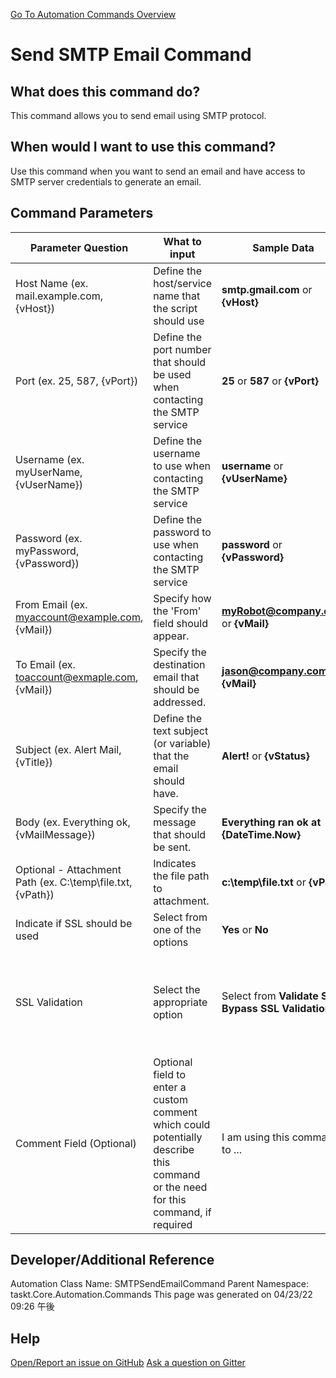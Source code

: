 <!--TITLE: Send SMTP Email Command -->
<!-- SUBTITLE: a command in the Misc Commands group. -->
[Go To Automation Commands Overview](/automation-commands.md)


# Send SMTP Email Command


## What does this command do?
This command allows you to send email using SMTP protocol.


## When would I want to use this command?
Use this command when you want to send an email and have access to SMTP server credentials to generate an email.


## Command Parameters
| Parameter Question   	| What to input  	|  Sample Data 	| Remarks  	|
| ---                    | ---               | ---           | ---       |
|Host Name (ex. mail.example.com, {vHost})|Define the host/service name that the script should use|**smtp.gmail.com** or **{vHost}**||
|Port (ex. 25, 587, {vPort})|Define the port number that should be used when contacting the SMTP service|**25** or **587** or **{vPort}**||
|Username (ex. myUserName, {vUserName})|Define the username to use when contacting the SMTP service|**username** or **{vUserName}**||
|Password (ex. myPassword, {vPassword})|Define the password to use when contacting the SMTP service|**password** or **{vPassword}**||
|From Email (ex. myaccount@example.com, {vMail})|Specify how the 'From' field should appear.|**myRobot@company.com** or **{vMail}**||
|To Email (ex. toaccount@exmaple.com, {vMail})|Specify the destination email that should be addressed.|**jason@company.com** or **{vMail}**||
|Subject (ex. Alert Mail, {vTitle})|Define the text subject (or variable) that the email should have.|**Alert!** or **{vStatus}**||
|Body (ex. Everything ok, {vMailMessage})|Specify the message that should be sent.|**Everything ran ok at {DateTime.Now}**||
|Optional - Attachment Path (ex. C:\temp\file.txt, {vPath})|Indicates the file path to attachment.|**c:\temp\file.txt** or **{vPath}**||
|Indicate if SSL should be used|Select from one of the options|**Yes** or **No**||
|SSL Validation|Select the appropriate option|Select from **Validate SSL**, **Bypass SSL Validation**|This field manages whether taskt will attempt to validate the SSL connection|
|Comment Field (Optional)|Optional field to enter a custom comment which could potentially describe this command or the need for this command, if required|I am using this command to ...|Optional|


























## Developer/Additional Reference
Automation Class Name: SMTPSendEmailCommand
Parent Namespace: taskt.Core.Automation.Commands
This page was generated on 04/23/22 09:26 午後


## Help
[Open/Report an issue on GitHub](https://github.com/saucepleez/taskt/issues/new)
[Ask a question on Gitter](https://gitter.im/taskt-rpa/Lobby)
